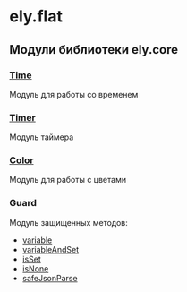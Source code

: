 # ely.flat

## Модули библиотеки ely.core

### <a href="classes/Time.html">Time</a>
Модуль для работы со временем

### <a href="classes/Timer.html">Timer</a>
Модуль таймера

### <a href="classes/Color.html">Color</a>
Модуль для работы с цветами

### Guard
Модуль защищенных методов:
- <a href="miscellaneous/functions.html#variable">variable</a>
- <a href="miscellaneous/functions.html#variableAndSet">variableAndSet</a>
- <a href="miscellaneous/functions.html#isSet">isSet</a>
- <a href="miscellaneous/functions.html#isNone">isNone</a>
- <a href="miscellaneous/functions.html#safeJsonParse">safeJsonParse</a>